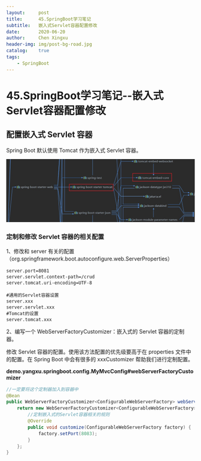 ```yaml
---
layout:     post
title:      45.SpringBoot学习笔记
subtitle:   嵌入式Servlet容器配置修改
date:       2020-06-20
author:     Chen Xingxu
header-img: img/post-bg-road.jpg
catalog:    true
tags:
    - SpringBoot
---
```

# 45.SpringBoot学习笔记--嵌入式Servlet容器配置修改

## 配置嵌入式 Servlet 容器

Spring Boot 默认使用 Tomcat 作为嵌入式 Servlet 容器。

![](/img-post/2020-06-20-springboot/45-01.jpg)

### 定制和修改 Servlet 容器的相关配置

1、修改和 server 有关的配置（org.springframework.boot.autoconfigure.web.ServerProperties）

```properties
server.port=8081
server.servlet.context-path=/crud
server.tomcat.uri-encoding=UTF-8

#通用的Servlet容器设置
server.xxx
server.servlet.xxx
#Tomcat的设置
server.tomcat.xxx
```

2、编写一个 WebServerFactoryCustomizer：嵌入式的 Servlet 容器的定制器。

修改 Servlet 容器的配置。使用该方法配置的优先级要高于在 properties 文件中的配置。在 Spring Boot 中会有很多的 xxxCustomizer 帮助我们进行定制配置。

**demo.yangxu.springboot.config.MyMvcConfig#webServerFactoryCustomizer**

```java
//一定要将这个定制器加入到容器中
@Bean
public WebServerFactoryCustomizer<ConfigurableWebServerFactory> webServerFactoryCustomizer(){
    return new WebServerFactoryCustomizer<ConfigurableWebServerFactory>(){
        //定制嵌入式的Servlet容器相关的规则
        @Override
        public void customize(ConfigurableWebServerFactory factory) {
            factory.setPort(8083);
        }
    };
}
```



